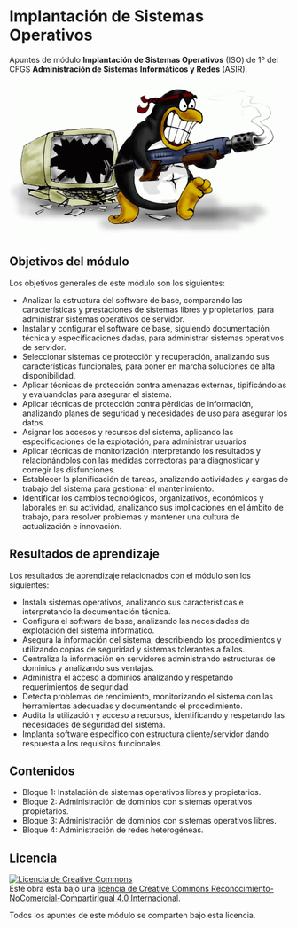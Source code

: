 # Implantación de Sistemas Operativos
Apuntes de módulo **Implantación de Sistemas Operativos** (ISO) de 1º del CFGS **Administración de Sistemas Informáticos y Redes** (ASIR).

![Logo ISO](administrador_sistemas_operativos.png)

## Objetivos del módulo
Los objetivos generales de este módulo son los siguientes:

- Analizar la estructura del software de base, comparando las características y prestaciones de sistemas libres y propietarios, para administrar sistemas operativos de servidor.
- Instalar y configurar el software de base, siguiendo documentación técnica y especificaciones dadas, para administrar sistemas operativos de servidor.
- Seleccionar sistemas de protección y recuperación, analizando sus características funcionales, para poner en marcha soluciones de alta disponibilidad.
- Aplicar técnicas de protección contra amenazas externas, tipificándolas y evaluándolas para asegurar el sistema.
- Aplicar técnicas de protección contra pérdidas de información, analizando planes de seguridad y necesidades de uso para asegurar los datos.
- Asignar los accesos y recursos del sistema, aplicando las especificaciones de la explotación, para administrar usuarios
- Aplicar técnicas de monitorización interpretando los resultados y relacionándolos con las medidas correctoras para diagnosticar y corregir las disfunciones.
- Establecer la planificación de tareas, analizando actividades y cargas de trabajo del sistema para gestionar el mantenimiento.
- Identificar los cambios tecnológicos, organizativos, económicos y laborales en su actividad, analizando sus implicaciones en el ámbito de trabajo, para resolver problemas y mantener una cultura de actualización e innovación.

## Resultados de aprendizaje
Los resultados de aprendizaje relacionados con el módulo son los siguientes:

- Instala sistemas operativos, analizando sus características e interpretando la documentación técnica.
- Configura el software de base, analizando las necesidades de explotación del sistema informático.
- Asegura la información del sistema, describiendo los procedimientos y utilizando copias de seguridad y sistemas tolerantes a fallos.
- Centraliza la información en servidores administrando estructuras de dominios y analizando sus ventajas.
- Administra el acceso a dominios analizando y respetando requerimientos de seguridad.
- Detecta problemas de rendimiento, monitorizando el sistema con las herramientas adecuadas y documentando el procedimiento.
- Audita la utilización y acceso a recursos, identificando y respetando las necesidades de seguridad del sistema.
- Implanta software específico con estructura cliente/servidor dando respuesta a los requisitos funcionales.

## Contenidos
- Bloque 1: Instalación de sistemas operativos libres y propietarios.
- Bloque 2: Administración de dominios con sistemas operativos propietarios.
- Bloque 3: Administración de dominios con sistemas operativos libres.
- Bloque 4: Administración de redes heterogéneas.

## Licencia
<a rel="license" href="http://creativecommons.org/licenses/by-nc-sa/4.0/"><img alt="Licencia de Creative Commons" style="border-width:0" src="https://i.creativecommons.org/l/by-nc-sa/4.0/88x31.png" /></a><br />Este obra está bajo una <a rel="license" href="http://creativecommons.org/licenses/by-nc-sa/4.0/">licencia de Creative Commons Reconocimiento-NoComercial-CompartirIgual 4.0 Internacional</a>.

Todos los apuntes de este módulo se comparten bajo esta licencia.
